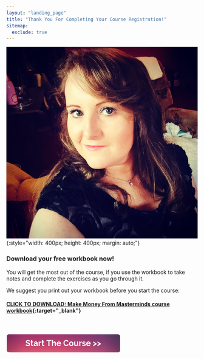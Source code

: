 ```yaml
---
layout: "landing_page"
title: "Thank You For Completing Your Course Registration!"
sitemap:
  exclude: true  
---
```

 <div class="separator-2"></div>

![Picture of Corinna](/i/Cory.jpg){:style="width: 400px; height: 400px; margin: auto;"}


### Download your free workbook now!
You will get the most out of the course, if you use the workbook to take notes and complete the exercises as you go through it.

We suggest you print out your workbook before you start the course:

#### [**CLICK TO DOWNLOAD: Make Money From Masterminds course workbook**](/printables/Freedom_Plan_3.pdf){:target="_blank"}

<br><br>
<a href="/ff/masterminds/c19/make-money-from-masterminds">
  <img src="/ff/masterminds/c19/buttons/start_course.png" alt="Proceed to the Make money with Masterminds start page button">
</a>



